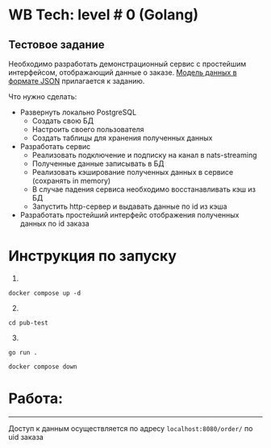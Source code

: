 # WB Tech: level # 0 (Golang)	

## Тестовое задание

Необходимо разработать демонстрационный сервис с простейшим интерфейсом, отображающий данные о заказе. [Модель данных в формате JSON](/wildberries_l0/model.json) прилагается к заданию.

Что нужно сделать:

* Развернуть локально PostgreSQL
  + Создать свою БД
  + Настроить своего пользователя
  + Создать таблицы для хранения полученных данных
* Разработать сервис
  + Реализовать подключение и подписку на канал в nats-streaming
  + Полученные данные записывать в БД
  + Реализовать кэширование полученных данных в сервисе (сохранять in memory)
  + В случае падения сервиса необходимо восстанавливать кэш из БД
  + Запустить http-сервер и выдавать данные по id из кэша
* Разработать простейший интерфейс отображения полученных данных по id заказа

# Инструкция по запуску

1.
```shell
docker compose up -d
```
2.
```shell
cd pub-test
```
3.
```shell
go run .
``` 

```shell
docker compose down
```
# Работа:
___

Доступ к данным осуществляется по адресу
`localhost:8080/order/` по uid заказа


